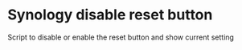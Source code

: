 # Synology disable reset button
Script to disable or enable the reset button and show current setting

